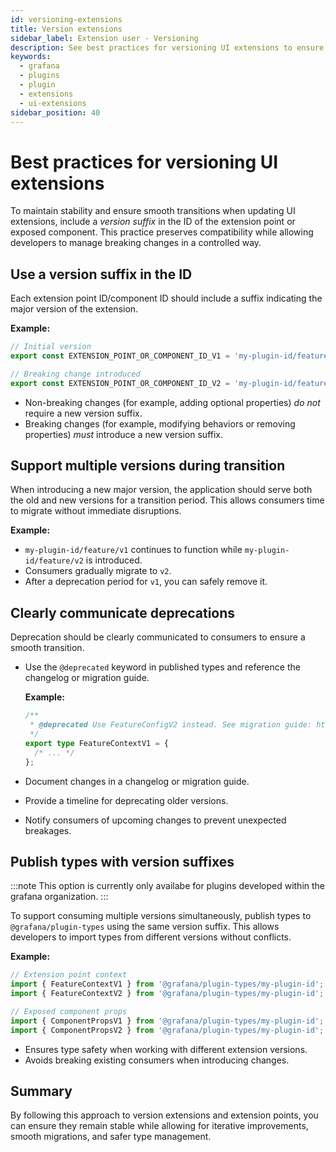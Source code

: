 ```yaml
---
id: versioning-extensions
title: Version extensions
sidebar_label: Extension user - Versioning 
description: See best practices for versioning UI extensions to ensure stability, compatibility, and smooth transitions.
keywords:
  - grafana
  - plugins
  - plugin
  - extensions
  - ui-extensions
sidebar_position: 40
---
```


# Best practices for versioning UI extensions

To maintain stability and ensure smooth transitions when updating UI extensions, include a _version suffix_ in the ID of the extension point or exposed component. This practice preserves compatibility while allowing developers to manage breaking changes in a controlled way.

## Use a version suffix in the ID

Each extension point ID/component ID should include a suffix indicating the major version of the extension.

**Example:**

```typescript
// Initial version
export const EXTENSION_POINT_OR_COMPONENT_ID_V1 = 'my-plugin-id/feature/v1';

// Breaking change introduced
export const EXTENSION_POINT_OR_COMPONENT_ID_V2 = 'my-plugin-id/feature/v2';
```

- Non-breaking changes (for example, adding optional properties) _do not_ require a new version suffix.
- Breaking changes (for example, modifying behaviors or removing properties) _must_ introduce a new version suffix.

## Support multiple versions during transition

When introducing a new major version, the application should serve both the old and new versions for a transition period. This allows consumers time to migrate without immediate disruptions.

**Example:**

- `my-plugin-id/feature/v1` continues to function while `my-plugin-id/feature/v2` is introduced.
- Consumers gradually migrate to `v2`.
- After a deprecation period for `v1`, you can safely remove it.

## Clearly communicate deprecations

Deprecation should be clearly communicated to consumers to ensure a smooth transition.

- Use the `@deprecated` keyword in published types and reference the changelog or migration guide.

  **Example:**

  ```typescript
  /**
   * @deprecated Use FeatureConfigV2 instead. See migration guide: https://example.com/migration-guide
   */
  export type FeatureContextV1 = {
    /* ... */
  };
  ```

- Document changes in a changelog or migration guide.
- Provide a timeline for deprecating older versions.
- Notify consumers of upcoming changes to prevent unexpected breakages.

## Publish types with version suffixes

:::note
This option is currently only availabe for plugins developed within the grafana organization.
:::

To support consuming multiple versions simultaneously, publish types to `@grafana/plugin-types` using the same version suffix. This allows developers to import types from different versions without conflicts.

**Example:**

```typescript
// Extension point context
import { FeatureContextV1 } from '@grafana/plugin-types/my-plugin-id';
import { FeatureContextV2 } from '@grafana/plugin-types/my-plugin-id';

// Exposed component props
import { ComponentPropsV1 } from '@grafana/plugin-types/my-plugin-id';
import { ComponentPropsV2 } from '@grafana/plugin-types/my-plugin-id';
```

- Ensures type safety when working with different extension versions.
- Avoids breaking existing consumers when introducing changes.

## Summary

By following this approach to version extensions and extension points, you can ensure they remain stable while allowing for iterative improvements, smooth migrations, and safer type management.
